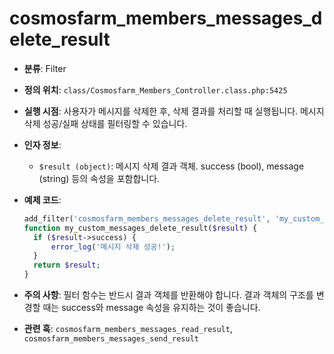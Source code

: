 # cosmosfarm_members_messages_delete_result

- **분류**: Filter
- **정의 위치**: `class/Cosmosfarm_Members_Controller.class.php:5425`
- **실행 시점**: 사용자가 메시지를 삭제한 후, 삭제 결과를 처리할 때 실행됩니다. 메시지 삭제 성공/실패 상태를 필터링할 수 있습니다.
- **인자 정보**:
  - `$result (object)`: 메시지 삭제 결과 객체. success (bool), message (string) 등의 속성을 포함합니다.
- **예제 코드**:

  ```php
  add_filter('cosmosfarm_members_messages_delete_result', 'my_custom_messages_delete_result');
  function my_custom_messages_delete_result($result) {
    if ($result->success) {
        error_log('메시지 삭제 성공!');
    }
    return $result;
  }
  ```

- **주의 사항**: 필터 함수는 반드시 결과 객체를 반환해야 합니다. 결과 객체의 구조를 변경할 때는 success와 message 속성을 유지하는 것이 좋습니다.
- **관련 훅**: `cosmosfarm_members_messages_read_result`, `cosmosfarm_members_messages_send_result`
